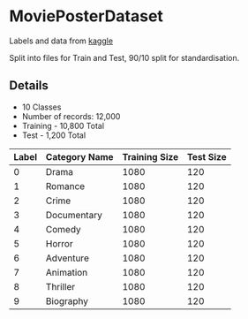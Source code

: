 # MoviePosterDataset

Labels and data from [kaggle](https://www.kaggle.com/datasets/neha1703/movie-genre-from-its-poster/discussion/35485?resource=download)

Split into files for Train and Test, 90/10 split for standardisation.

## Details

- 10 Classes
- Number of records: 12,000
- Training - 10,800 Total
- Test - 1,200 Total

|Label|Category Name|Training Size|Test Size|
|---|---|---|---|
|0|Drama|1080|120|
|1|Romance|1080|120|
|2|Crime|1080|120|
|3|Documentary|1080|120|
|4|Comedy|1080|120|
|5|Horror|1080|120|
|6|Adventure|1080|120|
|7|Animation|1080|120|
|8|Thriller|1080|120|
|9|Biography|1080|120|
